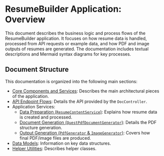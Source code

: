 # ResumeBuilder Application: Overview

This document describes the business logic and process flows of the ResumeBuilder application. It focuses on how resume data is handled, processed from API requests or example data, and how PDF and image outputs of resumes are generated. The documentation includes textual descriptions and Mermaid syntax diagrams for key processes.

## Document Structure

This documentation is organized into the following main sections:

*   [Core Components and Services](./CoreComponents.md): Describes the main architectural pieces of the application.
*   [API Endpoint Flows](./API/DocController_Endpoints.md): Details the API provided by the `DocController`.
*   Application Services:
    *   [Data Preparation (`ResumeContentService`)](./ApplicationServices/ResumeContentService.md): Explains how resume data is created and processed.
    *   [Document Generation (`QuestPdfDocumentGenerator`)](./ApplicationServices/QuestPdfDocumentGenerator.md): Details the PDF structure generation.
    *   [Output Generation (`PdfGenerator` & `ImageGenerator`)](./ApplicationServices/OutputGenerators.md): Covers how final PDF/image files are produced.
*   [Data Models](./DataModels/ResumeData_And_ContentRequest.md): Information on key data structures.
*   [Helper Utilities](./Helpers/QuestPdfContentHelpers.md): Describes helper classes.
```
